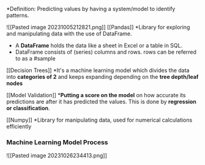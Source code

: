 *Definition: Predicting values by having a system/model to identify patterns. 

![[Pasted image 20231005212821.png]]
[[Pandas]]
*Library for exploring and manipulating data with the use of DataFrame. 
* A **DataFrame** holds the data like a sheet in Excel or a table in SQL.
* DataFrame consists of (series) columns and rows. rows can be referred to as a #sample

[[Decision Trees]] 
*It's a machine learning model which divides the data into **categories of 2** and keeps expanding depending on the **tree depth/leaf nodes**

[[Model Validation]]
***Putting a score on the model** on how accurate its predictions are after it has predicted the values. This is done by **regression or classification**.

[[Numpy]]
*Library for manipulating data, used for numerical calculations efficiently
### Machine Learning Model Process
![[Pasted image 20231026234413.png]]